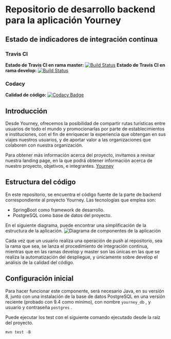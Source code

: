 # Repositorio de desarrollo backend para la aplicación Yourney
## Estado de indicadores de integración continua
### Travis CI
 **Estado de Travis CI en rama master:** [![Build Status](https://travis-ci.org/ispp-yourney/yourney-backend.svg?branch=master)](https://travis-ci.org/ispp-yourney/yourney-backend)
 **Estado de Travis CI en rama develop:** [![Build Status](https://travis-ci.org/ispp-yourney/yourney-backend.svg?branch=develop)](https://travis-ci.org/ispp-yourney/yourney-backend)

### Codacy
**Calidad de código:** [![Codacy Badge](https://app.codacy.com/project/badge/Grade/d0e08d33bb0f40dcac3dd907761943f6)](https://www.codacy.com/gh/ispp-yourney/yourney-backend/dashboard?utm_source=github.com&amp;utm_medium=referral&amp;utm_content=ispp-yourney/yourney-backend&amp;utm_campaign=Badge_Grade)

## Introducción
Desde Yourney, ofrecemos   la   posibilidad   de   compartir   rutas   turísticas   entre   usuarios   de   todo   el   mundo   y promocionarlas por parte de establecimientos e instituciones, con el fin de enriquecer la experiencia que obtengan en sus viajes nuestros usuarios, y de aportar valor a las organizaciones que colaboren con nuestra organización.

Para obtener más información acerca del proyecto, invitamos a revisar nuestra landing page, en la que podrá obtener información acerca de nuestro proyecto, objetivos, e integrantes. [Yourney](ispp-yourney.github.io)

## Estructura del código
En este repositorio, se encuentra el código fuente de la parte de backend correspondiente al proyecto Yourney. 
Las tecnologías que emplea son:

* SpringBoot como framework de desarrollo.
* PostgreSQL como base de datos del proyecto.

En el siguiente diagrama, puede encontrar una simplificación de la estructura de la aplicación.
![Diagrama de componentes de la aplicación](https://user-images.githubusercontent.com/55277082/111430780-26c09280-86fb-11eb-8611-aa4cb67376ad.PNG)

Cada vez que un usuario realiza una operación de push al repositorio, sea la rama que sea, se lanza el procedimiento de integración continua, mientras que en las ramas develop y master son las únicas en las que se realiza la automatización del despliegue, y únicamente sobre develop el análisis de la calidad del código.

## Configuración inicial
Para hacer funcionar este componente, será necesario Java, en su versión 8, junto con una instalación de la base de datos PostgreSQL en una versión reciente (probado con 9.4 como mínimo), con nombre ```yourney_db``` , y usuario y contraseña ```postgres``` . 

Puede ejecutar los test con el siguiente comando ejecutado desde la raíz del proyecto.
```
mvn test -B
```
